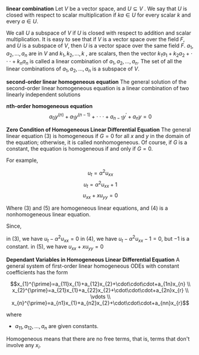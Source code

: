 **linear combination** Let $V$ be a vector space, and $U \subseteq V$ . We say that $U$ is closed with
respect to scalar multiplication if $ka \in U$ for every scalar $k$ and every $a \in U$. 

We call $U$ a subspace of $V$ if $U$ is closed with respect to addition and scalar multiplication. It is easy to see that if $V$ is a vector space over the field $F$, and $U$ is a subspace of $V$, then $U$ is a vector space over the same field $F$.
$a_{1},a_{2},...,a_{n}$ are in $V$ and $k_{1},k_{2},...,k$ , are scalars, then the
vector $k_{1}a_{1}+k_{2}a_{2}+\cdot\cdot\cdot+k_{n}a_{n}$ is called a linear combination of
$a_{1},a_{2},...,a_{n}$. 
The set of all the linear combinations of $a_{1},a_{2},...,a_{n}$ is a subspace of $V$. 

**second-order linear homogeneous equation** The general solution of the second-order linear homogeneous equation is a linear combination of two linearly independent solutions

**nth-order homogeneous equation**
$$a_{0}y^{(n)}+a_{1}y^{(n-1)}+\cdot\cdot\cdot+a_{n-1}y^{\prime}+a_{n}y=0$$



**Zero Condition of Homogeneous Linear Differential Equation**
The general linear equation (3) is homogeneous if $G=0$ for all $x$ and $y$ in the domain of the equation; otherwise, it is called nonhomogeneous. Of course, if $G$ is a constant, the equation is homogeneous if and only if $G=0$. 

For example,

$$\begin{equation} u_{t}=\alpha^{2}u_{xx} \end{equation}$$
$$\begin{equation} u_{t}=\alpha^{2}u_{xx}+1 \end{equation}$$
$$\begin{equation} u_{xx}+xu_{yy}=0 \end{equation}$$

Where $(3)$ and $(5)$ are homogeneous linear equations, and $(4)$ is a nonhomogeneous linear equation.

Since, 

in $(3)$, we have $u_{t} - \alpha^{2} u_{xx} = 0$
in $(4)$, we have $u_{t} - \alpha^{2} u_{xx} - 1 = 0$, but $-1$ is a constant.
in $(5)$, we have $u_{xx} + xu_{yy} = 0$

**Dependant Variables in Homogeneous Linear Differential Equation** A general system of first-order linear homogeneous ODEs with constant coefficients has the form

$$x_{1}^{\prime}=a_{11}x_{1}+a_{12}x_{2}+\cdot\cdot\cdot+a_{1n}x_{n} \\
x_{2}^{\prime}=a_{21}x_{1}+a_{22}x_{2}+\cdot\cdot\cdot+a_{2n}x_{r} \\
\vdots \\
x_{n}^{\prime}=a_{n1}x_{1}+a_{n2}x_{2}+\cdot\cdot\cdot+a_{nn}x_{r}$$

where 
- $a_{11}, a_{12},...,a_{n}$ are given constants.

Homogeneous means that there are no free terms, that is, terms that don't involve any $x_i$.
